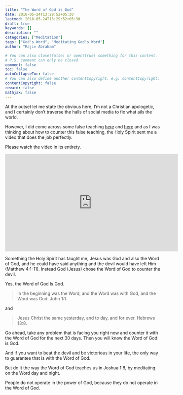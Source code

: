 ```yaml
---
title: "The Word of God is God"
date: 2018-05-24T13:29:52+05:30
lastmod: 2018-05-24T13:29:52+05:30
draft: true
keywords: []
description: ""
categories: ["Meditation"]
tags: ["God's Word", "Meditating God's Word"]
author: "Rajiv Abraham"

# You can also close(false) or open(true) something for this content.
# P.S. comment can only be closed
comment: false
toc: false
autoCollapseToc: false
# You can also define another contentCopyright. e.g. contentCopyright: "This is another copyright."
contentCopyright: false
reward: false
mathjax: false
---
```


At the outset let me state the obvious here, I’m not a Christian apologetic, and I certainly don’t traverse the halls of social media to fix what ails the world.

However, I did come across some false teaching <a href="https://www.facebook.com/davidtensen/posts/10156073523790935" target="_blank" rel="noopener">here</a> and <a href="https://www.facebook.com/padma.nela/posts/10155821153938495" target="_blank" rel="noopener">here</a> and as I was thinking about how to counter this false teaching, the Holy Spirit sent me a video that does the job perfectly.

Please watch the video in its entirety.

<iframe width="560" height="315" src="https://www.youtube.com/embed/IK_cep_cSbc?rel=0" frameborder="0" allow="autoplay; encrypted-media" allowfullscreen></iframe>

Something the Holy Spirit has taught me, Jesus was God and also the Word of God, and he could have said anything and the devil would have left Him (Matthew 4:1-11). Instead God (Jesus) chose the Word of God to counter the devil.

Yes, the Word of God Is God.

> In the beginning was the Word, and the Word was with God, and the Word was God. John 1:1.

and

> Jesus Christ the same yesterday, and to day, and for ever. Hebrews 13:8.

Go ahead, take any problem that is facing you right now and counter it with the Word of God for the next 30 days. Then you will know the Word of God is God.

And if you want to beat the devil and be victorious in your life, the only way to guarantee that is with the Word of God.

But do it the way the Word of God teaches us in Joshua 1:8, by meditating on the Word day and night.


People do not operate in the power of God, because they do not operate in the Word of God.